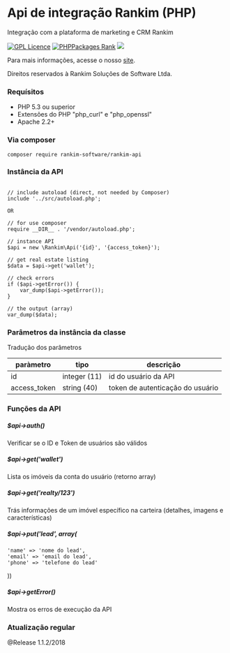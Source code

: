 # Api de integração Rankim (PHP)
Integração com a plataforma de marketing e CRM Rankim

[![GPL Licence](https://badges.frapsoft.com/os/gpl/gpl.svg?v=103)](https://opensource.org/licenses/GPL-3.0/) [![PHPPackages Rank](http://phppackages.org/p/smartdealer/sdapi/badge/rank.svg)](http://phppackages.org/p/rankim-software/rankim-api) ![](https://reposs.herokuapp.com/?path=rankim-software/rankim-api&style=flat)

Para mais informações, acesse o nosso [site](http://rankim.com.br).

Direitos reservados à Rankim Soluções de Software Ltda.

### Requísitos 

* PHP 5.3 ou superior
* Extensões do PHP "php_curl" e "php_openssl"
* Apache 2.2+

### Via composer

    composer require rankim-software/rankim-api

### Instância da API

~~~.php

// include autoload (direct, not needed by Composer)
include '../src/autoload.php';

OR

// for use composer
require __DIR__ . '/vendor/autoload.php';

// instance API
$api = new \Rankim\Api('{id}', '{access_token}');

// get real estate listing
$data = $api->get('wallet');

// check errors
if ($api->getError()) {
    var_dump($api->getError());
}

// the output (array)
var_dump($data);  

~~~~

### Parâmetros da instância da classe

Tradução dos parâmetros

| paràmetro     | tipo         |  descrição  |
| ------------- | -------------| ------------- |
| id            | integer (11) | id do usuário da API
| access_token  | string (40)  | token de autenticação do usuário

### Funções da API

##### $api->auth()
Verificar se o ID e Token de usuários são válidos

##### $api->get('wallet')
Lista os imóveis da conta do usuário (retorno array)

##### $api->get('realty/123')
Trás informações de um imóvel específico na carteira (detalhes, imagens e características)

##### $api->put('lead', array(
    'name' => 'nome do lead',
    'email' => 'email do lead',
    'phone' => 'telefone do lead'
))

##### $api->getError()
Mostra os erros de execução da API

### Atualização regular

@Release 1.1.2/2018 
